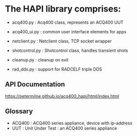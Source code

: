 # The HAPI library comprises:
* acq400.py : Acq400 class, represents an ACQ400 UUT
* acq400_ui.py : common user interface elements for apps
* netclient.py : Netclient class, TCP socket wrapper
* shotcontrol.py : Shotcontrol class, handles transient shots

* cleanup.py : cleanup on exit
* rad_dds.py : support for RADCELF triple DDS

## API Documentation
https://petermilne.github.io/acq400_hapi/html/index.html


## Glossary

* ACQ400 : ACQ400 series appliance, device with ip-address
* UUT : Unit Under Test : an ACQ400 series appliance

